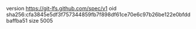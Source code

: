 version https://git-lfs.github.com/spec/v1
oid sha256:cfa3845e5df3f757344859fb7f898df61ce70e6c97b26be122e0bfddbaffba51
size 5005
